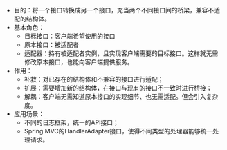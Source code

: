 - 目的：将一个接口转换成另一个接口，充当两个不同接口间的桥梁，兼容不适配的结构体。
- 基本角色：
  - 目标接口：客户端希望使用的接口
  - 原本接口：被适配者
  - 适配器：持有被适配者实例，且实现客户端需要的目标接口。这样就无需修改原本接口，也能向客户端提供服务。
- 作用：
  - 补救：对已存在的结构体和不兼容的接口进行适配；
  - 扩展：需要增加新的结构体，在接口与现有的接口不一致时进行桥接；
  - 解耦：客户端无需知道原本接口的实现细节、也无需适配。但会引入复杂度。
- 应用场景：
  - 不同的日志框架，统一的API接口；
  - Spring MVC的HandlerAdapter接口，使得不同类型的处理器能够统一处理请求。